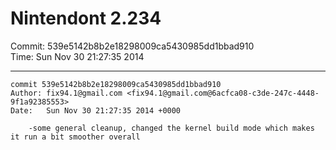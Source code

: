 # Nintendont 2.234
Commit: 539e5142b8b2e18298009ca5430985dd1bbad910  
Time: Sun Nov 30 21:27:35 2014   

-----

```
commit 539e5142b8b2e18298009ca5430985dd1bbad910
Author: fix94.1@gmail.com <fix94.1@gmail.com@6acfca08-c3de-247c-4448-9f1a92385553>
Date:   Sun Nov 30 21:27:35 2014 +0000

    -some general cleanup, changed the kernel build mode which makes it run a bit smoother overall
```
